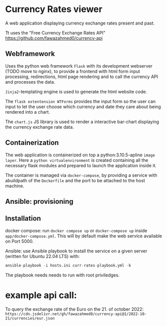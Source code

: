 # Currency Rates viewer
A web application displaying currency exchange rates present and past. 

Tt uses the "Free Currency Exchange Rates API" https://github.com/fawazahmed0/currency-api

## Webframework
Uses the python web framework `Flask` with its development webserver (TODO move to nginx), to provide a frontend with html form input processing, redirections, html page rendering and to call the currency API and processes the data.

`Jinja2`-templating engine is used to generate the html website code.

The `flask extentension WTForms` provides the input form so the user can input to let the user choose which currency and date they care about being rendered into a chart.

The `chart.js` JS library is used to render a interactive bar-chart displaying the currency exchange rate data.

## Containerization
The web application is containerized on top a python:3.10.5-apline `image layer`. Here a `python virtualenvironment` is created containing all the necessary flask modules and prepared to launch the application inside it.

The container is managed via `docker-compose`, by providing a service with abuildpath of the `Dockerfile` and the port to be attached to the host machine. 

## Ansible: provisioning

## Installation
docker compose: run `docker compose up` or `docker-compose up` inside `app/docker-compose.yml`. This will by default make the web service available on Port 5000.

Ansible: use Ansible playbook to install the service on a given server (written for Ubuntu 22.04 LTS) with:

```s
ansible-playbook -i hosts.ini curr-rates-playbook.yml -k
```
The playbook needs needs to run with root priviledges.

# example api call:
To query the exchange rate of the Euro on the 21. of october 2022:
`https://cdn.jsdelivr.net/gh/fawazahmed0/currency-api@1/2022-10-21/currencies/eur.json`
